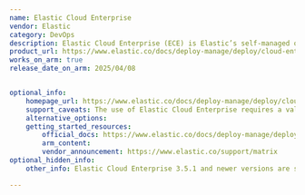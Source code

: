 ```yaml
---
name: Elastic Cloud Enterprise
vendor: Elastic
category: DevOps
description: Elastic Cloud Enterprise (ECE) is Elastic’s self-managed orchestration platform for deploying, scaling, and managing Elasticsearch, Kibana, and other Elastic Stack components across on-premises or cloud infrastructure. It provides centralized management, automated scaling, high availability, and enterprise security controls for running the Elastic Stack at scale.
product_url: https://www.elastic.co/docs/deploy-manage/deploy/cloud-enterprise
works_on_arm: true
release_date_on_arm: 2025/04/08


optional_info:
    homepage_url: https://www.elastic.co/docs/deploy-manage/deploy/cloud-enterprise
    support_caveats: The use of Elastic Cloud Enterprise requires a valid license, which can be obtained from Elastic and add to the installation. When we first install ECE, Elastic automatically activates ECE with a trial license that is valid for 30 days. Please see [this](https://www.elastic.co/docs/deploy-manage/license/manage-your-license-in-ece).
    alternative_options:
    getting_started_resources:
        official_docs: https://www.elastic.co/docs/deploy-manage/deploy/cloud-enterprise/install
        arm_content:
        vendor_announcement: https://www.elastic.co/support/matrix
optional_hidden_info:
    other_info: Elastic Cloud Enterprise 3.5.1 and newer versions are supported on the Arm-based hardwares, as mentioned in the [support matrix](https://www.elastic.co/support/matrix).

---
```

